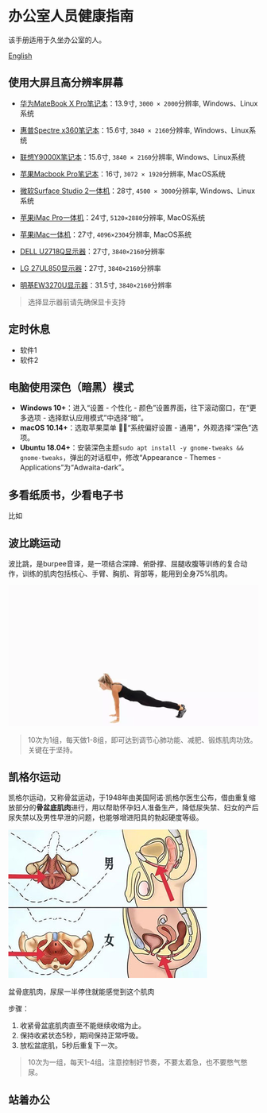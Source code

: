 # 办公室人员健康指南

该手册适用于久坐办公室的人。

[English](README.md)

## 使用大屏且高分辨率屏幕

- [华为MateBook X Pro笔记本]()：13.9寸, `3000 × 2000`分辨率, Windows、Linux系统
- [惠普Spectre x360笔记本]()：15.6寸, `3840 × 2160`分辨率, Windows、Linux系统
- [联想Y9000X笔记本]()：15.6寸, `3840 × 2160`分辨率, Windows、Linux系统
- [苹果Macbook Pro笔记本]()：16寸, `3072 × 1920`分辨率, MacOS系统


- [微软Surface Studio 2一体机]()：28寸, `4500 × 3000`分辨率, Windows、Linux系统
- [苹果iMac Pro一体机]()：24寸, `5120×2880`分辨率, MacOS系统
- [苹果iMac一体机]()：27寸, `4096×2304`分辨率, MacOS系统


- [DELL U2718Q显示器]()：27寸, `3840×2160`分辨率
- [LG 27UL850显示器]()：27寸, `3840×2160`分辨率
- [明基EW3270U显示器]()：31.5寸, `3840×2160`分辨率

> 选择显示器前请先确保显卡支持

## 定时休息
- 软件1
- 软件2

## 电脑使用深色（暗黑）模式
- **Windows 10+**：进入“设置 - 个性化 - 颜色”设置界面，往下滚动窗口，在“更多选项 - 选择默认应用模式”中选择“暗”。
- **macOS 10.14+**：选取苹果菜单 ，“系统偏好设置 - 通用”，外观选择“深色”选项。
- **Ubuntu 18.04+**：安装深色主题`sudo apt install -y gnome-tweaks && gnome-tweaks`，弹出的对话框中，修改“Appearance - Themes - Applications”为“Adwaita-dark”。

## 多看纸质书，少看电子书
比如

## 波比跳运动
波比跳，是burpee音译，是一项结合深蹲、俯卧撑、屈腿收腹等训练的复合动作，训练的肌肉包括核心、手臂、胸肌、背部等，能用到全身75%肌肉。

![](pobee.webp)

> 10次为1组，每天做1-8组，即可达到调节心肺功能、减肥、锻炼肌肉功效。关键在于坚持。

## 凯格尔运动
凯格尔运动，又称骨盆运动，于1948年由美国阿诺·凯格尔医生公布，借由重复缩放部分的**骨盆底肌肉**进行，用以帮助怀孕妇人准备生产，降低尿失禁、妇女的产后尿失禁以及男性早泄的问题，也能够增进阳具的勃起硬度等级。

![](pelvic_anatomy.jpg)

盆骨底肌肉，尿尿一半停住就能感觉到这个肌肉

步骤：
1. 收紧骨盆底肌肉直至不能继续收缩为止。
2. 保持收紧状态5秒，期间保持正常呼吸。
3. 放松盆底肌，5秒后重复下一次。

> 10次为一组，每天1-4组。注意控制好节奏，不要太着急，也不要憋气憋尿。

## 站着办公



